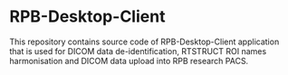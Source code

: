 # RPB-Desktop-Client

This repository contains source code of RPB-Desktop-Client application that is used for DICOM data de-identification, RTSTRUCT ROI names harmonisation and DICOM data upload into RPB research PACS.
